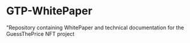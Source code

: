 # GTP-WhitePaper
"Repository containing WhitePaper and technical documentation for the GuessThePrice NFT project
